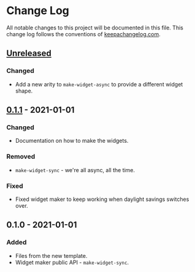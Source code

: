 # Change Log
All notable changes to this project will be documented in this file. This change log follows the conventions of [keepachangelog.com](http://keepachangelog.com/).

## [Unreleased]
### Changed
- Add a new arity to `make-widget-async` to provide a different widget shape.

## [0.1.1] - 2021-01-01
### Changed
- Documentation on how to make the widgets.

### Removed
- `make-widget-sync` - we're all async, all the time.

### Fixed
- Fixed widget maker to keep working when daylight savings switches over.

## 0.1.0 - 2021-01-01
### Added
- Files from the new template.
- Widget maker public API - `make-widget-sync`.

[Unreleased]: https://github.com/your-name/bible-gateway/compare/0.1.1...HEAD
[0.1.1]: https://github.com/your-name/bible-gateway/compare/0.1.0...0.1.1
